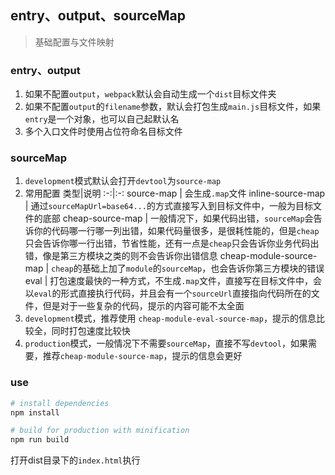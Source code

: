 ## entry、output、sourceMap
> 基础配置与文件映射

### entry、output
1. 如果不配置`output`，`webpack`默认会自动生成一个`dist`目标文件夹
2. 如果不配置`output`的`filename`参数，默认会打包生成`main.js`目标文件，如果`entry`是一个对象，也可以自己起默认名
3. 多个入口文件时使用占位符命名目标文件

### sourceMap
1. `development`模式默认会打开`devtool`为`source-map`
2. 常用配置
类型|说明
:-:|:-:
source-map | 会生成`.map`文件
inline-source-map | 通过`sourceMapUrl=base64...`的方式直接写入到目标文件中，一般为目标文件的底部
cheap-source-map | 一般情况下，如果代码出错，`sourceMap`会告诉你的代码哪一行哪一列出错，如果代码量很多，是很耗性能的，但是`cheap`只会告诉你哪一行出错，节省性能，还有一点是`cheap`只会告诉你业务代码出错，像是第三方模块之类的则不会告诉你出错信息
cheap-module-source-map | `cheap`的基础上加了`module`的`sourceMap`，也会告诉你第三方模块的错误
eval | 打包速度最快的一种方式，不生成`.map`文件，直接写在目标文件中，会以`eval`的形式直接执行代码，并且会有一个`sourceUrl`直接指向代码所在的文件，但是对于一些复杂的代码，提示的内容可能不太全面
3. `development`模式，推荐使用 `cheap-module-eval-source-map`，提示的信息比较全，同时打包速度比较快
4. `production`模式，一般情况下不需要`sourceMap`，直接不写`devtool`，如果需要，推荐`cheap-module-source-map`，提示的信息会更好

### use
``` bash
# install dependencies
npm install

# build for production with minification
npm run build
```

打开dist目录下的`index.html`执行
